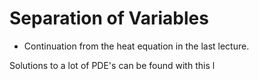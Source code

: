 
# Separation of Variables

- Continuation from the heat equation in the last lecture.

Solutions to a lot of PDE's can be found with this l